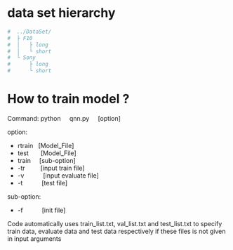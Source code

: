 # data set hierarchy
```python
#  ../DataSet/
#  ├ F10
#  │   ├ long
#  │   └ short
#  └ Sony
#      ├ long
#      └ short
```
# How to train model ?
Command:
python &nbsp; &nbsp; qnn.py &nbsp; &nbsp; [option]

option:
   * rtrain &nbsp; [Model_File]
   * test &nbsp; &nbsp; &nbsp; [Model_File]
   * train &nbsp; &nbsp; [sub-option]
   * -tr &nbsp; &nbsp; &nbsp; &nbsp; [input train file]
   * -v &nbsp; &nbsp; &nbsp; &nbsp; &nbsp; [input evaluate file]
   * -t &nbsp; &nbsp; &nbsp; &nbsp; &nbsp; [test file]

sub-option:
   * -f &nbsp; &nbsp; &nbsp; &nbsp; &nbsp; [init file]


Code automatically uses train_list.txt, val_list.txt and test_list.txt to specify train data, 
evaluate data and test data respectively if these files is not given in input arguments

